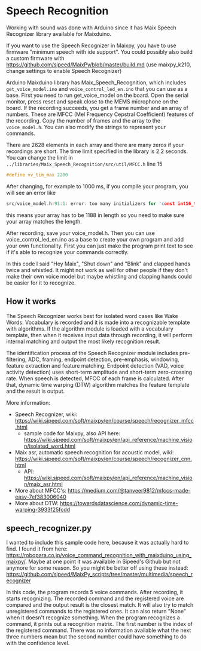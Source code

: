 # Speech Recognition

Working with sound was done with Arduino since it has Maix Speech Recognizer library available for Maixduino.

If you want to use the Speech Recognizer in Maixpy, you have to use firmware "minimum speech with ide support". You could possibly also build a custom firmware with https://github.com/sipeed/MaixPy/blob/master/build.md (use maixpy_k210, change settings to enable Speech Recognizer)

Arduino Maixduino library has Maix_Speech_Recognition, which includes `get_voice_model.ino` and `voice_control_led_en.ino` that you can use as a base. First you need to run get_voice_model on the board. Open the serial monitor, press reset and speak close to the MEMS microphone on the board. If the recording succeeds, you get a frame number and an array of numbers. These are MFCC (Mel Frequency Cepstral Coefficient) features of the recording. Copy the number of frames and the array to the `voice_model.h`. You can also modify the strings to represent your commands.

There are 2628 elements in each array and there are many zeros if your recordings are short. The time limit specified in the library is 2.2 seconds. You can change the limit in `../libraries/Maix_Speech_Recognition/src/util/MFCC.h` line 15

```c
#define vv_tim_max 2200
```

After changing, for example to 1000 ms, if you compile your program, you will see an error like

```c
src/voice_model.h:91:1: error: too many initializers for 'const int16_t [1188]' {aka 'const short int [1188]'}
```

this means your array has to be 1188 in length so you need to make sure your array matches the length.

After recording, save your voice_model.h. Then you can use voice_control_led_en.ino as a base to create your own program and add your own functionality. First you can just make the program print text to see if it's able to recognize your commands correctly.

In this code I said "Hey Maix", "Shut down" and "Blink" and clapped hands twice and whistled. It might not work as well for other people if they don't make their own voice model but maybe whistling and clapping hands could be easier for it to recognize.

## How it works
The Speech Recognizer works best for isolated word cases like Wake Words. Vocabulary is recorded and it is made into a recognizable template with algorithms. If the algorithm module is loaded with a vocabulary template, then when it receives input data through recording, it will perform internal matching and output the most likely recognition result. 

The identification process of the Speech Recognizer module includes pre-filtering, ADC, framing, endpoint detection, pre-emphasis, windowing, feature extraction and feature matching. Endpoint detection (VAD, voice activity detection) uses short-term amplitude and short-term zero-crossing rate. When speech is detected, MFCC of each frame is calculated. After that, dynamic time warping (DTW) algorithm matches the feature template and the result is output.

More information:
- Speech Recognizer, wiki: https://wiki.sipeed.com/soft/maixpy/en/course/speech/recognizer_mfcc.html 
	- sample code for Maixpy, also API here: https://wiki.sipeed.com/soft/maixpy/en/api_reference/machine_vision/isolated_word.html
- Maix asr, automatic speech recognition for acoustic model, wiki: https://wiki.sipeed.com/soft/maixpy/en/course/speech/recognizer_cnn.html
	- API: https://wiki.sipeed.com/soft/maixpy/en/api_reference/machine_vision/maix_asr.html 
- More about MFCC's: https://medium.com/@tanveer9812/mfccs-made-easy-7ef383006040 
- More about DTW: https://towardsdatascience.com/dynamic-time-warping-3933f25fcdd 

## speech_recognizer.py

I wanted to include this sample code here, because it was actually hard to find. I found it from here: https://robopara.co.jp/voice_command_recognition_with_maixduino_using_maixpy/. Maybe at one point it was available in Sipeed's Github but not anymore for some reason. So you might be better off using these instead: https://github.com/sipeed/MaixPy_scripts/tree/master/multimedia/speech_recognizer

In this code, the program records 5 voice commands. After recording, it starts recognizing. The recorded command and the registered voice are compared and the output result is the closest match. It will also try to match unregistered commands to the registered ones. It can also return "None" when it doesn't recognize something. When the program recognizes a command, it prints out a recognition matrix. The first number is the index of the registered command. There was no information available what the next three numbers mean but the second number could have something to do with the confidence level.
